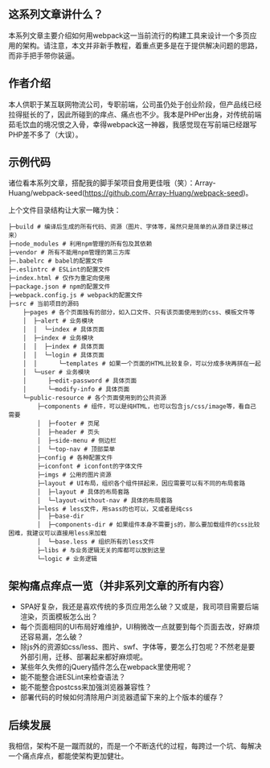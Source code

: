 ## 这系列文章讲什么？

本系列文章主要介绍如何用webpack这一当前流行的构建工具来设计一个多页应用的架构。请注意，本文并非新手教程，着重点更多是在于提供解决问题的思路，而非手把手带你装逼。

## 作者介绍

本人供职于某互联网物流公司，专职前端，公司虽仍处于创业阶段，但产品线已经拉得挺长的了，因此所碰到的痒点、痛点也不少。我本是PHPer出身，对传统前端茹毛饮血的境况恨之入骨，幸得webpack这一神器，我感觉现在写前端已经跟写PHP差不多了（大误）。

## 示例代码

诸位看本系列文章，搭配我的脚手架项目食用更佳哦（笑）：Array-Huang/webpack-seed(https://github.com/Array-Huang/webpack-seed)。

上个文件目录结构让大家一睹为快：

```
├─build # 编译后生成的所有代码、资源（图片、字体等，虽然只是简单的从源目录迁移过来）
├─node_modules # 利用npm管理的所有包及其依赖
├─vendor # 所有不能用npm管理的第三方库
├─.babelrc # babel的配置文件
├─.eslintrc # ESLint的配置文件
├─index.html # 仅作为重定向使用
├─package.json # npm的配置文件
├─webpack.config.js # webpack的配置文件
├─src # 当前项目的源码
    ├─pages # 各个页面独有的部分，如入口文件、只有该页面使用到的css、模板文件等
    │  ├─alert # 业务模块
    │  │  └─index # 具体页面
    │  ├─index # 业务模块
    │  │  ├─index # 具体页面
    │  │  └─login # 具体页面
    │  │      └─templates # 如果一个页面的HTML比较复杂，可以分成多块再拼在一起
    │  └─user # 业务模块
    │      ├─edit-password # 具体页面
    │      └─modify-info # 具体页面
    └─public-resource # 各个页面使用到的公共资源
        ├─components # 组件，可以是纯HTML，也可以包含js/css/image等，看自己需要
        │  ├─footer # 页尾
        │  ├─header # 页头
        │  ├─side-menu # 侧边栏
        │  └─top-nav # 顶部菜单
        ├─config # 各种配置文件
        ├─iconfont # iconfont的字体文件
        ├─imgs # 公用的图片资源
        ├─layout # UI布局，组织各个组件拼起来，因应需要可以有不同的布局套路
        │  ├─layout # 具体的布局套路
        │  └─layout-without-nav # 具体的布局套路
        ├─less # less文件，用sass的也可以，又或者是纯css
        │  ├─base-dir
        │  ├─components-dir # 如果组件本身不需要js的，那么要加载组件的css比较困难，我建议可以直接用less来加载
        │  └─base.less # 组织所有的less文件
        ├─libs # 与业务逻辑无关的库都可以放到这里
        └─logic # 业务逻辑
```

## 架构痛点痒点一览（并非系列文章的所有内容）

- SPA好复杂，我还是喜欢传统的多页应用怎么破？又或是，我司项目需要后端渲染，页面模板怎么出？
- 每个页面相同的UI布局好难维护，UI稍微改一点就要到每个页面去改，好麻烦还容易漏，怎么破？
- 除js外的资源如css/less、图片、swf、字体等，要怎么打包呢？不然老是要外部引用，迁移、部署起来都好麻烦呢。
- 某些年久失修的jQuery插件怎么在webpack里使用呢？
- 能不能整合进ESLint来检查语法？
- 能不能整合postcss来加强浏览器兼容性？
- 部署代码的时候如何清除用户浏览器遗留下来的上个版本的缓存？

## 后续发展

我相信，架构不是一蹴而就的，而是一个不断迭代的过程，每跨过一个坑、每解决一个痛点痒点，都能使架构更加健壮。